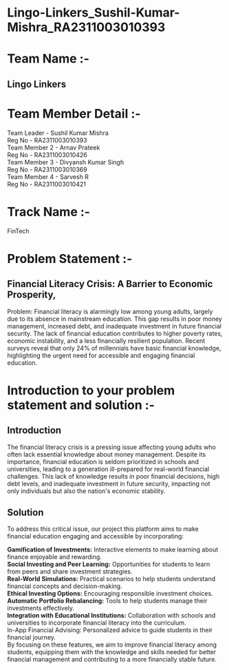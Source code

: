 # Lingo-Linkers_Sushil-Kumar-Mishra_RA2311003010393

# Team Name :-
## Lingo Linkers
# Team Member Detail :-
Team Leader - Sushil Kumar Mishra<br />
Reg No - RA2311003010393<br />
Team Member 2 - Arnav Prateek<br />
Reg No - RA2311003010426<br />
Team Member 3 - Divyansh Kumar Singh<br />
Reg No - RA2311003010369<br />
Team Member 4 - Sarvesh R<br />
Reg No - RA2311003010421<br />

# Track Name :-
FinTech

# Problem Statement :-

## Financial Literacy Crisis: A Barrier to Economic Prosperity,<br />
Problem: Financial literacy is alarmingly low among young adults, largely due to its absence in mainstream education. This gap results in poor money management, increased debt, and inadequate investment in future financial security. The lack of financial education contributes to higher poverty rates, economic instability, and a less financially resilient population. Recent surveys reveal that only 24% of millennials have basic financial knowledge, highlighting the urgent need for accessible and engaging financial education.

# Introduction to your problem statement and solution :-

## Introduction
The financial literacy crisis is a pressing issue affecting young adults who often lack essential knowledge about money management. Despite its importance, financial education is seldom prioritized in schools and universities, leading to a generation ill-prepared for real-world financial challenges. This lack of knowledge results in poor financial decisions, high debt levels, and inadequate investment in future security, impacting not only individuals but also the nation's economic stability.

## Solution
To address this critical issue, our project this platform aims to make financial education engaging and accessible by incorporating:<br />

**Gamification of Investments:** Interactive elements to make learning about finance enjoyable and rewarding.<br />
**Social Investing and Peer Learning:** Opportunities for students to learn from peers and share investment strategies.<br />
**Real-World Simulations:** Practical scenarios to help students understand financial concepts and decision-making.<br />
**Ethical Investing Options:** Encouraging responsible investment choices.<br />
**Automatic Portfolio Rebalancing:** Tools to help students manage their investments effectively.<br />
**Integration with Educational Institutions:** Collaboration with schools and universities to incorporate financial literacy into the curriculum.<br />
In-App Financial Advising: Personalized advice to guide students in their financial journey.<br />
By focusing on these features, we aim to improve financial literacy among students, equipping them with the knowledge and skills needed for better financial management and contributing to a more financially stable future.<br />

